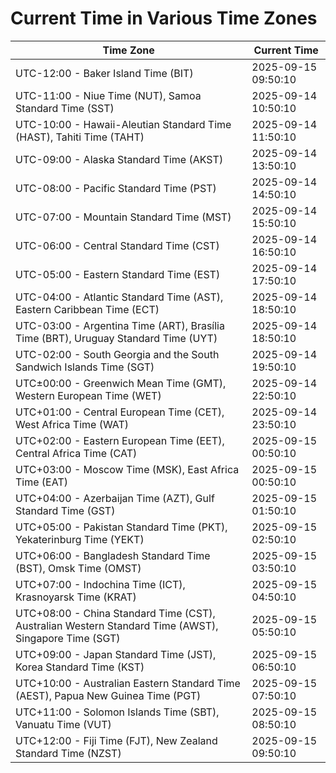 # Current Time in Various Time Zones

| Time Zone | Current Time |
|-----------|--------------|
| UTC-12:00 - Baker Island Time (BIT) | 2025-09-15 09:50:10 |
| UTC-11:00 - Niue Time (NUT), Samoa Standard Time (SST) | 2025-09-14 10:50:10 |
| UTC-10:00 - Hawaii-Aleutian Standard Time (HAST), Tahiti Time (TAHT) | 2025-09-14 11:50:10 |
| UTC-09:00 - Alaska Standard Time (AKST) | 2025-09-14 13:50:10 |
| UTC-08:00 - Pacific Standard Time (PST) | 2025-09-14 14:50:10 |
| UTC-07:00 - Mountain Standard Time (MST) | 2025-09-14 15:50:10 |
| UTC-06:00 - Central Standard Time (CST) | 2025-09-14 16:50:10 |
| UTC-05:00 - Eastern Standard Time (EST) | 2025-09-14 17:50:10 |
| UTC-04:00 - Atlantic Standard Time (AST), Eastern Caribbean Time (ECT) | 2025-09-14 18:50:10 |
| UTC-03:00 - Argentina Time (ART), Brasília Time (BRT), Uruguay Standard Time (UYT) | 2025-09-14 18:50:10 |
| UTC-02:00 - South Georgia and the South Sandwich Islands Time (SGT) | 2025-09-14 19:50:10 |
| UTC±00:00 - Greenwich Mean Time (GMT), Western European Time (WET) | 2025-09-14 22:50:10 |
| UTC+01:00 - Central European Time (CET), West Africa Time (WAT) | 2025-09-14 23:50:10 |
| UTC+02:00 - Eastern European Time (EET), Central Africa Time (CAT) | 2025-09-15 00:50:10 |
| UTC+03:00 - Moscow Time (MSK), East Africa Time (EAT) | 2025-09-15 00:50:10 |
| UTC+04:00 - Azerbaijan Time (AZT), Gulf Standard Time (GST) | 2025-09-15 01:50:10 |
| UTC+05:00 - Pakistan Standard Time (PKT), Yekaterinburg Time (YEKT) | 2025-09-15 02:50:10 |
| UTC+06:00 - Bangladesh Standard Time (BST), Omsk Time (OMST) | 2025-09-15 03:50:10 |
| UTC+07:00 - Indochina Time (ICT), Krasnoyarsk Time (KRAT) | 2025-09-15 04:50:10 |
| UTC+08:00 - China Standard Time (CST), Australian Western Standard Time (AWST), Singapore Time (SGT) | 2025-09-15 05:50:10 |
| UTC+09:00 - Japan Standard Time (JST), Korea Standard Time (KST) | 2025-09-15 06:50:10 |
| UTC+10:00 - Australian Eastern Standard Time (AEST), Papua New Guinea Time (PGT) | 2025-09-15 07:50:10 |
| UTC+11:00 - Solomon Islands Time (SBT), Vanuatu Time (VUT) | 2025-09-15 08:50:10 |
| UTC+12:00 - Fiji Time (FJT), New Zealand Standard Time (NZST) | 2025-09-15 09:50:10 |
